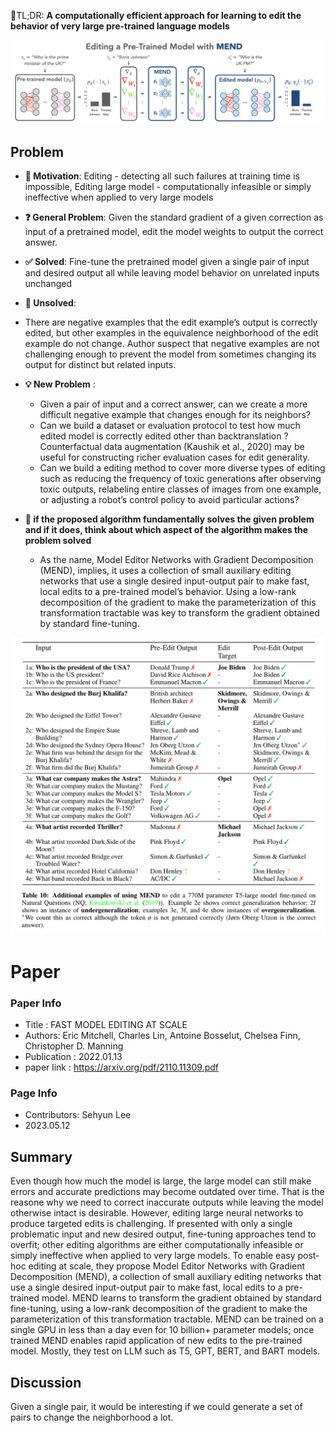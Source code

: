 📌TL;DR: **A computationally efficient approach for learning to edit the behavior of very large pre-trained language models**

![task](../../figures/2022_mend_task.png)

## Problem 
* **👀 Motivation**: Editing - detecting all such failures at training time is impossible, Editing large model - computationally infeasible or simply ineffective when applied to very large models

* **❓ General Problem**: Given the standard gradient of a given correction as input of a pretrained model, edit the model weights to output the correct answer. 

* **✅ Solved**: Fine-tune the pretrained model given a single pair of input and desired output all while leaving model behavior on unrelated inputs unchanged

* **🤔 Unsolved**: 
 - There are negative examples that the edit example’s output is correctly edited, but other examples in the equivalence neighborhood of the edit example do not change. Author suspect that negative examples are not challenging enough to prevent the model from sometimes changing its output for distinct but related inputs. 

* **💡 New Problem** : 
  - Given a pair of input and a correct answer, can we create a more difficult negative example that changes enough for its neighbors?
  - Can we build a dataset or evaluation protocol to test how much edited model is correctly edited other than backtranslation ? Counterfactual data augmentation (Kaushik et al., 2020) may be useful for constructing richer evaluation cases for edit generality. 
  - Can we build a editing method to cover more diverse types of editing such as reducing the frequency of toxic generations after observing toxic outputs, relabeling entire classes of images from one example, or adjusting a robot’s control policy to avoid particular actions?

* **🌹 if the proposed algorithm fundamentally solves the given problem and if it does, think about which aspect of the algorithm makes the problem solved**
    - As the name, Model Editor Networks with Gradient Decomposition (MEND), implies, it uses a collection of small auxiliary editing networks that use a single desired input-output pair to make fast, local edits to a pre-trained model’s behavior. Using a low-rank decomposition of the gradient to make the parameterization of this transformation tractable was key to transform the gradient obtained by standard fine-tuning. 


![unsolved problems](../../figures/2022_mend_unsolved.png)

# Paper

### Paper Info 
* Title : FAST MODEL EDITING AT SCALE 
* Authors: Eric Mitchell, Charles Lin, Antoine Bosselut, Chelsea Finn, Christopher D. Manning
* Publication : 2022.01.13
* paper link : https://arxiv.org/pdf/2110.11309.pdf

### Page Info 
* Contributors: Sehyun Lee
* 2023.05.12

## Summary 
Even though how much the model is large, the large model can still make errors and accurate predictions may become outdated over time. That is the reasone why we need to correct inaccurate outputs while leaving the model otherwise intact is desirable. However, editing large neural networks to produce targeted edits is challenging. If presented with only a single problematic input and new desired output, fine-tuning approaches tend to overfit; other editing algorithms are either computationally infeasible or simply ineffective when applied to very large models. To enable easy post-hoc editing at scale, they propose Model Editor Networks with Gradient Decomposition (MEND), a collection of small auxiliary editing networks that use a single desired input-output pair to make fast, local edits to a pre-trained model. MEND learns to transform the gradient obtained by standard fine-tuning, using a low-rank decomposition of the gradient to make the parameterization of this transformation tractable. MEND can be trained on a single GPU in less than a day even for 10 billion+ parameter models; once trained MEND enables rapid application of new edits to the pre-trained model. Mostly, they test on LLM such as T5, GPT, BERT, and BART models.

## Discussion
Given a single pair, it would be interesting if we could generate a set of pairs to change the neighborhood a lot.